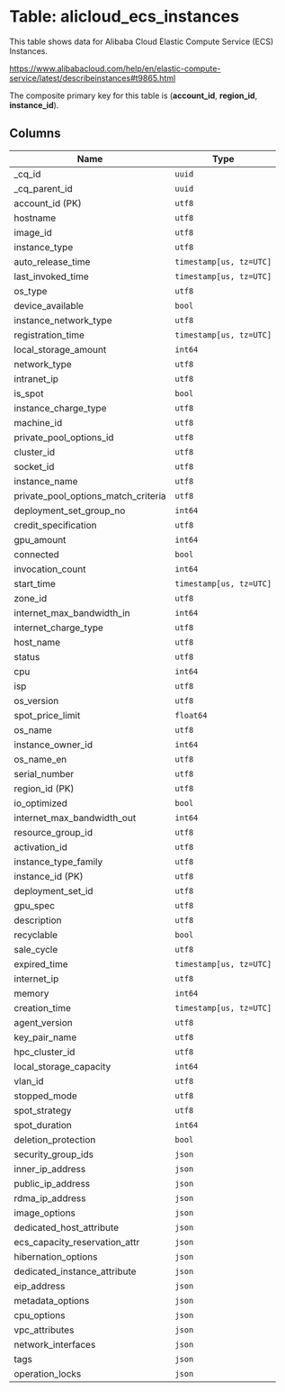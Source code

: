 # Table: alicloud_ecs_instances

This table shows data for Alibaba Cloud Elastic Compute Service (ECS) Instances.

https://www.alibabacloud.com/help/en/elastic-compute-service/latest/describeinstances#t9865.html

The composite primary key for this table is (**account_id**, **region_id**, **instance_id**).

## Columns

| Name          | Type          |
| ------------- | ------------- |
|_cq_id|`uuid`|
|_cq_parent_id|`uuid`|
|account_id (PK)|`utf8`|
|hostname|`utf8`|
|image_id|`utf8`|
|instance_type|`utf8`|
|auto_release_time|`timestamp[us, tz=UTC]`|
|last_invoked_time|`timestamp[us, tz=UTC]`|
|os_type|`utf8`|
|device_available|`bool`|
|instance_network_type|`utf8`|
|registration_time|`timestamp[us, tz=UTC]`|
|local_storage_amount|`int64`|
|network_type|`utf8`|
|intranet_ip|`utf8`|
|is_spot|`bool`|
|instance_charge_type|`utf8`|
|machine_id|`utf8`|
|private_pool_options_id|`utf8`|
|cluster_id|`utf8`|
|socket_id|`utf8`|
|instance_name|`utf8`|
|private_pool_options_match_criteria|`utf8`|
|deployment_set_group_no|`int64`|
|credit_specification|`utf8`|
|gpu_amount|`int64`|
|connected|`bool`|
|invocation_count|`int64`|
|start_time|`timestamp[us, tz=UTC]`|
|zone_id|`utf8`|
|internet_max_bandwidth_in|`int64`|
|internet_charge_type|`utf8`|
|host_name|`utf8`|
|status|`utf8`|
|cpu|`int64`|
|isp|`utf8`|
|os_version|`utf8`|
|spot_price_limit|`float64`|
|os_name|`utf8`|
|instance_owner_id|`int64`|
|os_name_en|`utf8`|
|serial_number|`utf8`|
|region_id (PK)|`utf8`|
|io_optimized|`bool`|
|internet_max_bandwidth_out|`int64`|
|resource_group_id|`utf8`|
|activation_id|`utf8`|
|instance_type_family|`utf8`|
|instance_id (PK)|`utf8`|
|deployment_set_id|`utf8`|
|gpu_spec|`utf8`|
|description|`utf8`|
|recyclable|`bool`|
|sale_cycle|`utf8`|
|expired_time|`timestamp[us, tz=UTC]`|
|internet_ip|`utf8`|
|memory|`int64`|
|creation_time|`timestamp[us, tz=UTC]`|
|agent_version|`utf8`|
|key_pair_name|`utf8`|
|hpc_cluster_id|`utf8`|
|local_storage_capacity|`int64`|
|vlan_id|`utf8`|
|stopped_mode|`utf8`|
|spot_strategy|`utf8`|
|spot_duration|`int64`|
|deletion_protection|`bool`|
|security_group_ids|`json`|
|inner_ip_address|`json`|
|public_ip_address|`json`|
|rdma_ip_address|`json`|
|image_options|`json`|
|dedicated_host_attribute|`json`|
|ecs_capacity_reservation_attr|`json`|
|hibernation_options|`json`|
|dedicated_instance_attribute|`json`|
|eip_address|`json`|
|metadata_options|`json`|
|cpu_options|`json`|
|vpc_attributes|`json`|
|network_interfaces|`json`|
|tags|`json`|
|operation_locks|`json`|